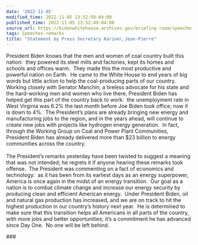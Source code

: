 ```yaml
---
date: '2022-11-05'
modified_time: 2022-11-05 13:52:50-04:00
published_time: 2022-11-05 13:52:49-04:00
source_url: https://bidenwhitehouse.archives.gov/briefing-room/speeches-remarks/2022/11/05/statement-by-press-secretary-karine-jean-pierre-2/
tags: speeches-remarks
title: "Statement by Press Secretary Karine\_Jean-Pierre"
---
```

 
President Biden knows that the men and women of coal country built this
nation:  they powered its steel mills and factories, kept its homes and
schools and offices warm.  They made this the most productive and
powerful nation on Earth.  He came to the White House to end years of
big words but little action to help the coal-producing parts of our
country.  Working closely with Senator Manchin, a tireless advocate for
his state and the hard-working men and women who live there, President
Biden has helped get this part of the country back to work:  the
unemployment rate in West Virginia was 6.2% the last month before Joe
Biden took office; now it is down to 4%.  The President’s plans are
already bringing new energy and manufacturing jobs to the region, and in
the years ahead, will continue to create new jobs with projects like
hydrogen energy generation.  In fact, through the Working Group on Coal
and Power Plant Communities, President Biden has already delivered more
than $23 billion to energy communities across the country.    
   
The President’s remarks yesterday have been twisted to suggest a meaning
that was not intended; he regrets it if anyone hearing these remarks
took offense.  The President was commenting on a fact of economics and
technology:  as it has been from its earliest days as an energy
superpower, America is once again in the midst of an energy transition. 
Our goal as a nation is to combat climate change and increase our energy
security by producing clean and efficient American energy.  Under
President Biden, oil and natural gas production has increased, and we
are on track to hit the highest production in our country’s history next
year.  He is determined to make sure that this transition helps all
Americans in all parts of the country, with more jobs and better
opportunities; it’s a commitment he has advanced since Day One.  No one
will be left behind.

\###
